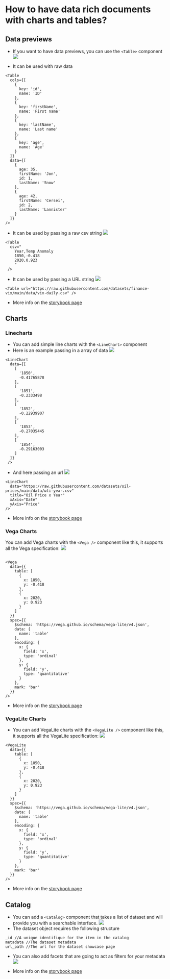 # How to have data rich documents with charts and tables?


## Data previews 

- If you want to have data previews, you can use the `<Table>` component
![](https://hackmd.io/_uploads/HyrtR_mS2.png)

- It can be used with raw data
```
<Table
  cols={[
    {
      key: 'id',
      name: 'ID'
    },
    {
      key: 'firstName',
      name: 'First name'
    },
    {
      key: 'lastName',
      name: 'Last name'
    },
    {
      key: 'age',
      name: 'Age'
    }
  ]}
  data={[
    {
      age: 35,
      firstName: 'Jon',
      id: 1,
      lastName: 'Snow'
    },
    {
      age: 42,
      firstName: 'Cersei',
      id: 2,
      lastName: 'Lannister'
    }
  ]}
/>
```

- It can be used by passing a raw csv string
![](https://hackmd.io/_uploads/SJglXtQrh.png)
```
<Table
  csv="
    Year,Temp Anomaly
    1850,-0.418
    2020,0.923
    "
 />
```

- It can be used by passing a URL string
![](https://hackmd.io/_uploads/S19GXYXBn.png)
```
<Table url="https://raw.githubusercontent.com/datasets/finance-vix/main/data/vix-daily.csv" />
```
- More info on the [storybook page](https://storybook.portaljs.org/?path=/docs/components-table--docs)

## Charts

### Linecharts

- You can add simple line charts with the `<LineChart>` component 
- Here is an example passing in a array of data
![](https://hackmd.io/_uploads/S1TBXYXH3.png)
```
<LineChart
  data={[
    [
      '1850',
      -0.41765878
    ],
    [
      '1851',
      -0.2333498
    ],
    [
      '1852',
      -0.22939907
    ],
    [
      '1853',
      -0.27035445
    ],
    [
      '1854',
      -0.29163003
    ]
  ]}
 />
```
- And here passing an url
![](https://hackmd.io/_uploads/SkHd7KXS3.png)
```
<LineChart
  data="https://raw.githubusercontent.com/datasets/oil-prices/main/data/wti-year.csv"
  title="Oil Price x Year"
  xAxis="Date"
  yAxis="Price"
/>
```
- More info on the [storybook page](https://storybook.portaljs.org/?path=/docs/components-linechart--docs)

### Vega Charts

You can add Vega charts with the `<Vega />` component like this, it supports all the Vega specification:
![](https://hackmd.io/_uploads/ryN5mYmSh.png)
```

<Vega
  data={{
    table: [
      {
        x: 1850,
        y: -0.418
      },
      {
        x: 2020,
        y: 0.923
      }
    ]
  }}
  spec={{
    $schema: 'https://vega.github.io/schema/vega-lite/v4.json',
    data: {
      name: 'table'
    },
    encoding: {
      x: {
        field: 'x',
        type: 'ordinal'
      },
      y: {
        field: 'y',
        type: 'quantitative'
      }
    },
    mark: 'bar'
  }}
/>
```
- More info on the [storybook page](https://storybook.portaljs.org/?path=/docs/components-vega--docs)

### VegaLite Charts

- You can add VegaLite charts with the `<VegaLite />` component like this, it supports all the VegaLite specification:
![](https://hackmd.io/_uploads/rJ2nQt7B3.png)
```
<VegaLite
  data={{
    table: [
      {
        x: 1850,
        y: -0.418
      },
      {
        x: 2020,
        y: 0.923
      }
    ]
  }}
  spec={{
    $schema: 'https://vega.github.io/schema/vega-lite/v4.json',
    data: {
      name: 'table'
    },
    encoding: {
      x: {
        field: 'x',
        type: 'ordinal'
      },
      y: {
        field: 'y',
        type: 'quantitative'
      }
    },
    mark: 'bar'
  }}
/>
```
- More info on the [storybook page](https://storybook.portaljs.org/?path=/docs/components-vegalite--docs)

## Catalog

- You can add a `<Catalog>` component that takes a list of dataset and will provide you with a searchable interface.
![](https://hackmd.io/_uploads/rJv-d3Xr3.png)
- The dataset object requires the following structure
```
_id //A unique identifique for the item in the catalog
metadata //The dataset metadata
url_path //The url for the dataset showcase page
```
- You can also add facets that are going to act as filters for your metadata
![](https://hackmd.io/_uploads/HygOF3XH2.png)
  
- More info on the [storybook page](https://storybook.portaljs.org/?path=/docs/components-catalog--docs)
